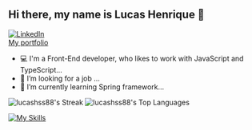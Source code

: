 ## Hi there, my name is Lucas Henrique 👋

<a href="https://www.linkedin.com/in/lucas-henrique-serrano-soares-382339248/">
<img src="https://img.shields.io/badge/-LinkedIn-blue?style=flat-rounded&logo=linkedin&link" alt="LinkedIn">
</a>
<br/>
<a href="https://landing-page-front-seven.vercel.app/">My portfolio</a>

- 💻 I'm a Front-End developer, who likes to work with JavaScript and TypeScript...
- 🔭 I’m looking for a job ...
- 🌱 I’m currently learning Spring framework...

![lucashss88's Streak](https://github-readme-streak-stats.herokuapp.com/?user=lucashss88&theme=react&hide_border=true)
![lucashss88's Top Languages](https://github-readme-stats.vercel.app/api/top-langs/?username=lucashss88&theme=react&show_icons=true&hide_border=true)



[![My Skills](https://skillicons.dev/icons?i=react,js,nodejs,css,html,github,idea)](https://skillicons.dev)


